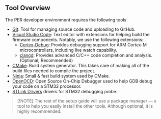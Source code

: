 ## Tool Overview
The PER developer environment requires the following tools:
- [Git](https://git-scm.com/downloads): Tool for managing source code and uploading to GitHub.
- [Visual Studio Code](https://code.visualstudio.com/): Text editor with extensions for helping build the firmware components. Notably, we use the following extensions:
	- [Cortex-Debug](https://marketplace.visualstudio.com/items?itemName=marus25.cortex-debug): Provides debugging support for ARM Cortex-M microcontrollers, including live watch capability.
	- [clangd](https://marketplace.visualstudio.com/items?itemName=llvm-vs-code-extensions.vscode-clangd): Provides advanced C/C++ code completion and analysis. (Optional, Recommended)
- [CMake](https://cmake.org/install/): Build system generator. This takes care of making all of the build files needed to compile the project.
- [Ninja](https://ninja-build.org/): Small & fast build system used by CMake.
- [OpenOCD](https://openocd.org/): Open Source On-Chip Debugger used to help GDB debug your code on a STM32 processor.
- [STLink Drivers](https://www.st.com/en/development-tools/stsw-link009.html) drivers for STM32 debugging probe.

> [!NOTE] The rest of the setup guide will use a package manager — a tool to help you easily install the other tools. Although optional, it is highly recommended.